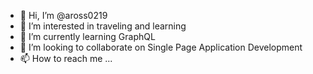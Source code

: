 - 👋 Hi, I’m @aross0219
- 👀 I’m interested in traveling and learning
- 🌱 I’m currently learning GraphQL
- 💞️ I’m looking to collaborate on Single Page Application Development
- 📫 How to reach me ...

<!---
aross0219/aross0219 is a ✨ special ✨ repository because its `README.md` (this file) appears on your GitHub profile.
You can click the Preview link to take a look at your changes.
--->
